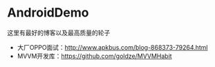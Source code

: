 # AndroidDemo
这里有最好的博客以及最高质量的轮子

* 大厂OPPO面试：http://www.apkbus.com/blog-868373-79264.html
* MVVM开发库：https://github.com/goldze/MVVMHabit
